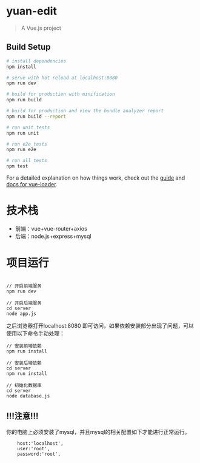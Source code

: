 # yuan-edit

> A Vue.js project

## Build Setup

``` bash
# install dependencies
npm install

# serve with hot reload at localhost:8080
npm run dev

# build for production with minification
npm run build

# build for production and view the bundle analyzer report
npm run build --report

# run unit tests
npm run unit

# run e2e tests
npm run e2e

# run all tests
npm test
```

For a detailed explanation on how things work, check out the [guide](http://vuejs-templates.github.io/webpack/) and [docs for vue-loader](http://vuejs.github.io/vue-loader).

# 技术栈
+ 前端：vue+vue-router+axios
+ 后端：node.js+express+mysql


# 项目运行
```

// 开启前端服务
npm run dev

// 开启后端服务
cd server
node app.js

```

之后浏览器打开localhost:8080 即可访问，如果依赖安装部分出现了问题，可以使用以下命令手动处理：
```
// 安装前端依赖
npm run install 

// 安装后端依赖
cd server 
npm run install

// 初始化数据库
cd server
node database.js
```

!!!注意!!!
----
你的电脑上必须安装了mysql，并且mysql的相关配置如下才能进行正常运行。

```
    host:'localhost',
    user:'root',
    password:'root',
```